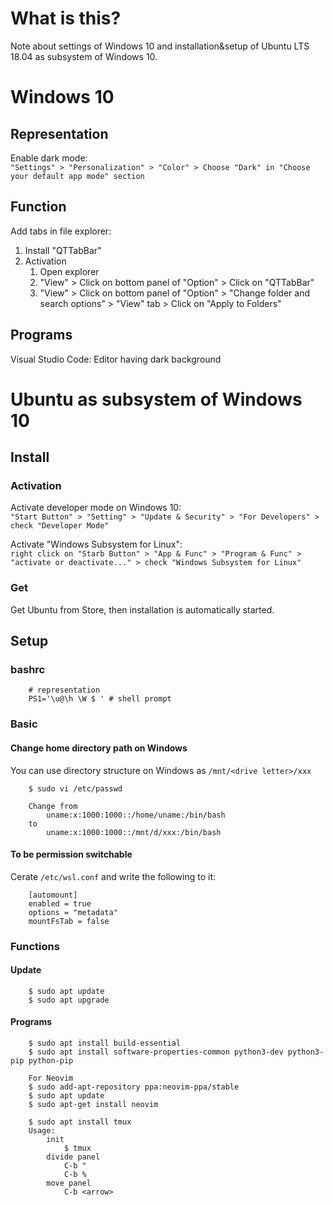 # What is this?
Note about settings of Windows 10 and installation&setup of Ubuntu LTS 18.04 as subsystem of Windows 10.

# Windows 10
## Representation
Enable dark mode:  
`"Settings" > "Personalization" > "Color" > Choose "Dark" in "Choose your default app mode" section`

## Function
Add tabs in file explorer:  
1. Install "QTTabBar"
1. Activation
    1. Open explorer
    1. "View" > Click on bottom panel of "Option" > Click on "QTTabBar"
    1. "View" > Click on bottom panel of "Option" > "Change folder and search options" > "View" tab > Click on "Apply to Folders"

## Programs
Visual Studio Code: Editor having dark background  

# Ubuntu as subsystem of Windows 10
## Install
### Activation
Activate developer mode on Windows 10:   
`"Start Button" > "Setting" > "Update & Security" > "For Developers" > check "Developer Mode"`

Activate "Windows Subsystem for Linux":   
`right click on "Starb Button" > "App & Func" > "Program & Func" > "activate or deactivate..." > check "Windows Subsystem for Linux"`

### Get
Get Ubuntu from Store, then installation is automatically started.

## Setup
### bashrc
```
    # representation
    PS1='\u@\h \W $ ' # shell prompt 
```
### Basic
#### Change home directory path on Windows
You can use directory structure on Windows as `/mnt/<drive letter>/xxx`
```
    $ sudo vi /etc/passwd

    Change from
        uname:x:1000:1000::/home/uname:/bin/bash
    to
        uname:x:1000:1000::/mnt/d/xxx:/bin/bash
```

#### To be permission switchable
Cerate `/etc/wsl.conf` and write the following to it:
```
    [automount]
    enabled = true
    options = "metadata"
    mountFsTab = false
```

### Functions
#### Update
```
    $ sudo apt update
    $ sudo apt upgrade
```

#### Programs
```
    $ sudo apt install build-essential
    $ sudo apt install software-properties-common python3-dev python3-pip python-pip

    For Neovim
    $ sudo add-apt-repository ppa:neovim-ppa/stable
    $ sudo apt update
    $ sudo apt-get install neovim

    $ sudo apt install tmux
    Usage:
        init
            $ tmux
        divide panel
            C-b "
            C-b %
        move panel
            C-b <arrow>
```


